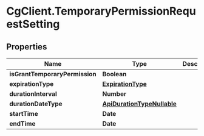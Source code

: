 # CgClient.TemporaryPermissionRequestSetting

## Properties

Name | Type | Description | Notes
------------ | ------------- | ------------- | -------------
**isGrantTemporaryPermission** | **Boolean** |  | [optional] 
**expirationType** | [**ExpirationType**](ExpirationType.md) |  | [optional] 
**durationInterval** | **Number** |  | [optional] 
**durationDateType** | [**ApiDurationTypeNullable**](ApiDurationTypeNullable.md) |  | [optional] 
**startTime** | **Date** |  | [optional] 
**endTime** | **Date** |  | [optional] 


